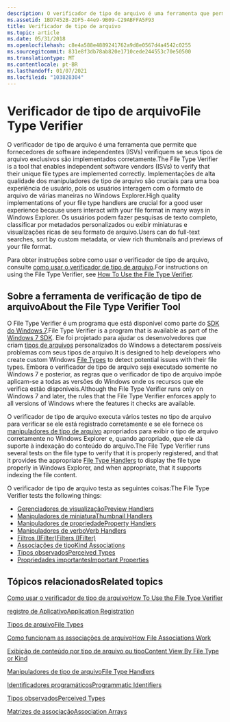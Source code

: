 ```yaml
---
description: O verificador de tipo de arquivo é uma ferramenta que permite que fornecedores de software independentes (ISVs) verifiquem se seus tipos de arquivo exclusivos são implementados corretamente.
ms.assetid: 1BD7452B-2DF5-44e9-9B09-C29ABFFA5F93
title: Verificador de tipo de arquivo
ms.topic: article
ms.date: 05/31/2018
ms.openlocfilehash: c8e4a588e4889241762a9d8e0567d4a4542c0255
ms.sourcegitcommit: 831e8f3db78ab820e1710cede244553c70e50500
ms.translationtype: MT
ms.contentlocale: pt-BR
ms.lasthandoff: 01/07/2021
ms.locfileid: "103828304"
---
```

# <a name="file-type-verifier"></a><span data-ttu-id="d0f6d-103">Verificador de tipo de arquivo</span><span class="sxs-lookup"><span data-stu-id="d0f6d-103">File Type Verifier</span></span>

<span data-ttu-id="d0f6d-104">O verificador de tipo de arquivo é uma ferramenta que permite que fornecedores de software independentes (ISVs) verifiquem se seus tipos de arquivo exclusivos são implementados corretamente.</span><span class="sxs-lookup"><span data-stu-id="d0f6d-104">The File Type Verifier is a tool that enables independent software vendors (ISVs) to verify that their unique file types are implemented correctly.</span></span> <span data-ttu-id="d0f6d-105">Implementações de alta qualidade dos manipuladores de tipo de arquivo são cruciais para uma boa experiência de usuário, pois os usuários interagem com o formato de arquivo de várias maneiras no Windows Explorer.</span><span class="sxs-lookup"><span data-stu-id="d0f6d-105">High quality implementations of your file type handlers are crucial for a good user experience because users interact with your file format in many ways in Windows Explorer.</span></span> <span data-ttu-id="d0f6d-106">Os usuários podem fazer pesquisas de texto completo, classificar por metadados personalizados ou exibir miniaturas e visualizações ricas de seu formato de arquivo.</span><span class="sxs-lookup"><span data-stu-id="d0f6d-106">Users can do full-text searches, sort by custom metadata, or view rich thumbnails and previews of your file format.</span></span>

<span data-ttu-id="d0f6d-107">Para obter instruções sobre como usar o verificador de tipo de arquivo, consulte [como usar o verificador de tipo de arquivo](how-to-use-the-file-type-verifier.md).</span><span class="sxs-lookup"><span data-stu-id="d0f6d-107">For instructions on using the File Type Verifier, see [How To Use the File Type Verifier](how-to-use-the-file-type-verifier.md).</span></span>

## <a name="about-the-file-type-verifier-tool"></a><span data-ttu-id="d0f6d-108">Sobre a ferramenta de verificação de tipo de arquivo</span><span class="sxs-lookup"><span data-stu-id="d0f6d-108">About the File Type Verifier Tool</span></span>

<span data-ttu-id="d0f6d-109">O File Type Verifier é um programa que está disponível como parte do [SDK do Windows 7](https://msdn.microsoft.com/windowsvista/bb980924.aspx).</span><span class="sxs-lookup"><span data-stu-id="d0f6d-109">File Type Verifier is a program that is available as part of the [Windows 7 SDK](https://msdn.microsoft.com/windowsvista/bb980924.aspx).</span></span> <span data-ttu-id="d0f6d-110">Ele foi projetado para ajudar os desenvolvedores que criam [tipos de arquivos](fa-file-types.md) personalizados do Windows a detectarem possíveis problemas com seus tipos de arquivo.</span><span class="sxs-lookup"><span data-stu-id="d0f6d-110">It is designed to help developers who create custom Windows [File Types](fa-file-types.md) to detect potential issues with their file types.</span></span> <span data-ttu-id="d0f6d-111">Embora o verificador de tipo de arquivo seja executado somente no Windows 7 e posterior, as regras que o verificador de tipo de arquivo impõe aplicam-se a todas as versões do Windows onde os recursos que ele verifica estão disponíveis.</span><span class="sxs-lookup"><span data-stu-id="d0f6d-111">Although the File Type Verifier runs only on Windows 7 and later, the rules that the File Type Verifier enforces apply to all versions of Windows where the features it checks are available.</span></span>

<span data-ttu-id="d0f6d-112">O verificador de tipo de arquivo executa vários testes no tipo de arquivo para verificar se ele está registrado corretamente e se ele fornece os [manipuladores de tipo de arquivo](fa-file-extensions.md) apropriados para exibir o tipo de arquivo corretamente no Windows Explorer e, quando apropriado, que ele dá suporte à indexação do conteúdo do arquivo.</span><span class="sxs-lookup"><span data-stu-id="d0f6d-112">The File Type Verifier runs several tests on the file type to verify that it is properly registered, and that it provides the appropriate [File Type Handlers](fa-file-extensions.md) to display the file type properly in Windows Explorer, and when appropriate, that it supports indexing the file content.</span></span>

<span data-ttu-id="d0f6d-113">O verificador de tipo de arquivo testa as seguintes coisas:</span><span class="sxs-lookup"><span data-stu-id="d0f6d-113">The File Type Verifier tests the following things:</span></span>

-   [<span data-ttu-id="d0f6d-114">Gerenciadores de visualização</span><span class="sxs-lookup"><span data-stu-id="d0f6d-114">Preview Handlers</span></span>](building-preview-handlers.md)
-   [<span data-ttu-id="d0f6d-115">Manipuladores de miniatura</span><span class="sxs-lookup"><span data-stu-id="d0f6d-115">Thumbnail Handlers</span></span>](building-thumbnail-providers.md)
-   [<span data-ttu-id="d0f6d-116">Manipuladores de propriedade</span><span class="sxs-lookup"><span data-stu-id="d0f6d-116">Property Handlers</span></span>](../search/-search-3x-wds-extidx-propertyhandlers.md)
-   [<span data-ttu-id="d0f6d-117">Manipuladores de verbo</span><span class="sxs-lookup"><span data-stu-id="d0f6d-117">Verb Handlers</span></span>](fa-verbs.md)
-   [<span data-ttu-id="d0f6d-118">Filtros (IFilter)</span><span class="sxs-lookup"><span data-stu-id="d0f6d-118">Filters (IFilter)</span></span>](../search/-search-3x-wds-extidx-filters.md)
-   [<span data-ttu-id="d0f6d-119">Associações de tipo</span><span class="sxs-lookup"><span data-stu-id="d0f6d-119">Kind Associations</span></span>](../properties/building-property-handlers-user-friendly-kind-names.md)
-   [<span data-ttu-id="d0f6d-120">Tipos observados</span><span class="sxs-lookup"><span data-stu-id="d0f6d-120">Perceived Types</span></span>](fa-perceivedtypes.md)
-   [<span data-ttu-id="d0f6d-121">Propriedades importantes</span><span class="sxs-lookup"><span data-stu-id="d0f6d-121">Important Properties</span></span>](../search/-shell-systemdefinedpropertiesforfileformats.md)

## <a name="related-topics"></a><span data-ttu-id="d0f6d-122">Tópicos relacionados</span><span class="sxs-lookup"><span data-stu-id="d0f6d-122">Related topics</span></span>

<dl> <dt>

[<span data-ttu-id="d0f6d-123">Como usar o verificador de tipo de arquivo</span><span class="sxs-lookup"><span data-stu-id="d0f6d-123">How To Use the File Type Verifier</span></span>](how-to-use-the-file-type-verifier.md)
</dt> <dt>

[<span data-ttu-id="d0f6d-124">registro de Aplicativo</span><span class="sxs-lookup"><span data-stu-id="d0f6d-124">Application Registration</span></span>](app-registration.md)
</dt> <dt>

[<span data-ttu-id="d0f6d-125">Tipos de arquivo</span><span class="sxs-lookup"><span data-stu-id="d0f6d-125">File Types</span></span>](fa-file-types.md)
</dt> <dt>

[<span data-ttu-id="d0f6d-126">Como funcionam as associações de arquivo</span><span class="sxs-lookup"><span data-stu-id="d0f6d-126">How File Associations Work</span></span>](fa-how-work.md)
</dt> <dt>

[<span data-ttu-id="d0f6d-127">Exibição de conteúdo por tipo de arquivo ou tipo</span><span class="sxs-lookup"><span data-stu-id="d0f6d-127">Content View By File Type or Kind</span></span>](prophand-content-view.md)
</dt> <dt>

[<span data-ttu-id="d0f6d-128">Manipuladores de tipo de arquivo</span><span class="sxs-lookup"><span data-stu-id="d0f6d-128">File Type Handlers</span></span>](fa-file-extensions.md)
</dt> <dt>

[<span data-ttu-id="d0f6d-129">Identificadores programáticos</span><span class="sxs-lookup"><span data-stu-id="d0f6d-129">Programmatic Identifiers</span></span>](fa-progids.md)
</dt> <dt>

[<span data-ttu-id="d0f6d-130">Tipos observados</span><span class="sxs-lookup"><span data-stu-id="d0f6d-130">Perceived Types</span></span>](fa-perceivedtypes.md)
</dt> <dt>

[<span data-ttu-id="d0f6d-131">Matrizes de associação</span><span class="sxs-lookup"><span data-stu-id="d0f6d-131">Association Arrays</span></span>](fa-associationarray.md)
</dt> </dl>

 

 
